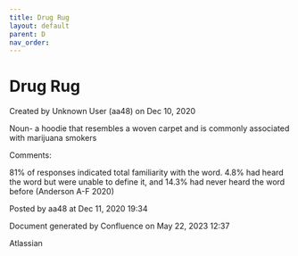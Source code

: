 ```yaml
---
title: Drug Rug
layout: default
parent: D
nav_order:
---
```


# Drug Rug

Created by  Unknown User (aa48) on Dec 10, 2020

Noun- a hoodie that resembles a woven carpet and is commonly associated with marijuana smokers

Comments:

81% of responses indicated total familiarity with the word. 4.8% had heard the word but were unable to define it, and 14.3% had never heard the word before (Anderson A-F 2020)

Posted by aa48 at Dec 11, 2020 19:34

Document generated by Confluence on May 22, 2023 12:37

Atlassian
